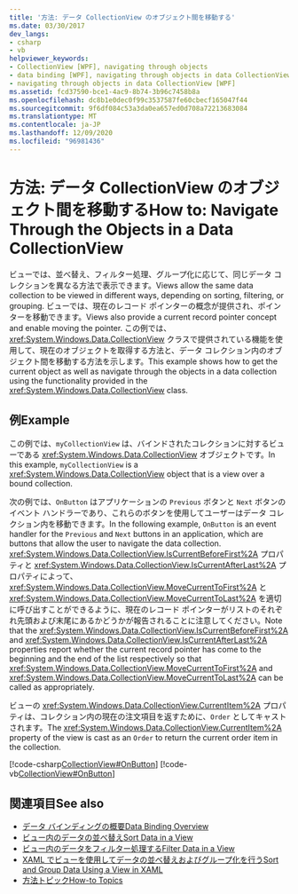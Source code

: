 ```yaml
---
title: '方法: データ CollectionView のオブジェクト間を移動する'
ms.date: 03/30/2017
dev_langs:
- csharp
- vb
helpviewer_keywords:
- CollectionView [WPF], navigating through objects
- data binding [WPF], navigating through objects in data CollectionView
- navigating through objects in data CollectionView [WPF]
ms.assetid: fcd37590-bce1-4ac9-8b74-3b96c7458b8a
ms.openlocfilehash: dc8b1e0dec0f99c3537587fe60cbecf165047f44
ms.sourcegitcommit: 9f6df084c53a3da0ea657ed0d708a72213683084
ms.translationtype: MT
ms.contentlocale: ja-JP
ms.lasthandoff: 12/09/2020
ms.locfileid: "96981436"
---
```

# <a name="how-to-navigate-through-the-objects-in-a-data-collectionview"></a><span data-ttu-id="50ddc-102">方法: データ CollectionView のオブジェクト間を移動する</span><span class="sxs-lookup"><span data-stu-id="50ddc-102">How to: Navigate Through the Objects in a Data CollectionView</span></span>
<span data-ttu-id="50ddc-103">ビューでは、並べ替え、フィルター処理、グループ化に応じて、同じデータ コレクションを異なる方法で表示できます。</span><span class="sxs-lookup"><span data-stu-id="50ddc-103">Views allow the same data collection to be viewed in different ways, depending on sorting, filtering, or grouping.</span></span> <span data-ttu-id="50ddc-104">ビューでは、現在のレコード ポインターの概念が提供され、ポインターを移動できます。</span><span class="sxs-lookup"><span data-stu-id="50ddc-104">Views also provide a current record pointer concept and enable moving the pointer.</span></span> <span data-ttu-id="50ddc-105">この例では、<xref:System.Windows.Data.CollectionView> クラスで提供されている機能を使用して、現在のオブジェクトを取得する方法と、データ コレクション内のオブジェクト間を移動する方法を示します。</span><span class="sxs-lookup"><span data-stu-id="50ddc-105">This example shows how to get the current object as well as navigate through the objects in a data collection using the functionality provided in the <xref:System.Windows.Data.CollectionView> class.</span></span>  
  
## <a name="example"></a><span data-ttu-id="50ddc-106">例</span><span class="sxs-lookup"><span data-stu-id="50ddc-106">Example</span></span>  
 <span data-ttu-id="50ddc-107">この例では、`myCollectionView` は、バインドされたコレクションに対するビューである <xref:System.Windows.Data.CollectionView> オブジェクトです。</span><span class="sxs-lookup"><span data-stu-id="50ddc-107">In this example, `myCollectionView` is a <xref:System.Windows.Data.CollectionView> object that is a view over a bound collection.</span></span>  
  
 <span data-ttu-id="50ddc-108">次の例では、`OnButton` はアプリケーションの `Previous` ボタンと `Next` ボタンのイベント ハンドラーであり、これらのボタンを使用してユーザーはデータ コレクション内を移動できます。</span><span class="sxs-lookup"><span data-stu-id="50ddc-108">In the following example, `OnButton` is an event handler for the `Previous` and `Next` buttons in an application, which are buttons that allow the user to navigate the data collection.</span></span> <span data-ttu-id="50ddc-109"><xref:System.Windows.Data.CollectionView.IsCurrentBeforeFirst%2A> プロパティと <xref:System.Windows.Data.CollectionView.IsCurrentAfterLast%2A> プロパティによって、<xref:System.Windows.Data.CollectionView.MoveCurrentToFirst%2A> と <xref:System.Windows.Data.CollectionView.MoveCurrentToLast%2A> を適切に呼び出すことができるように、現在のレコード ポインターがリストのそれぞれ先頭および末尾にあるかどうかが報告されることに注意してください。</span><span class="sxs-lookup"><span data-stu-id="50ddc-109">Note that the <xref:System.Windows.Data.CollectionView.IsCurrentBeforeFirst%2A> and <xref:System.Windows.Data.CollectionView.IsCurrentAfterLast%2A> properties report whether the current record pointer has come to the beginning and the end of the list respectively so that <xref:System.Windows.Data.CollectionView.MoveCurrentToFirst%2A> and <xref:System.Windows.Data.CollectionView.MoveCurrentToLast%2A> can be called as appropriately.</span></span>  
  
 <span data-ttu-id="50ddc-110">ビューの <xref:System.Windows.Data.CollectionView.CurrentItem%2A> プロパティは、コレクション内の現在の注文項目を返すために、`Order` としてキャストされます。</span><span class="sxs-lookup"><span data-stu-id="50ddc-110">The <xref:System.Windows.Data.CollectionView.CurrentItem%2A> property of the view is cast as an `Order` to return the current order item in the collection.</span></span>  
  
 [!code-csharp[CollectionView#OnButton](~/samples/snippets/csharp/VS_Snippets_Wpf/CollectionView/CSharp/Page1.xaml.cs#onbutton)]
 [!code-vb[CollectionView#OnButton](~/samples/snippets/visualbasic/VS_Snippets_Wpf/CollectionView/VisualBasic/Page1.xaml.vb#onbutton)]  
  
## <a name="see-also"></a><span data-ttu-id="50ddc-111">関連項目</span><span class="sxs-lookup"><span data-stu-id="50ddc-111">See also</span></span>

- [<span data-ttu-id="50ddc-112">データ バインディングの概要</span><span class="sxs-lookup"><span data-stu-id="50ddc-112">Data Binding Overview</span></span>](/dotnet/desktop-wpf/data/data-binding-overview)
- [<span data-ttu-id="50ddc-113">ビュー内のデータの並べ替え</span><span class="sxs-lookup"><span data-stu-id="50ddc-113">Sort Data in a View</span></span>](how-to-sort-data-in-a-view.md)
- [<span data-ttu-id="50ddc-114">ビュー内のデータをフィルター処理する</span><span class="sxs-lookup"><span data-stu-id="50ddc-114">Filter Data in a View</span></span>](how-to-filter-data-in-a-view.md)
- [<span data-ttu-id="50ddc-115">XAML でビューを使用してデータの並べ替えおよびグループ化を行う</span><span class="sxs-lookup"><span data-stu-id="50ddc-115">Sort and Group Data Using a View in XAML</span></span>](how-to-sort-and-group-data-using-a-view-in-xaml.md)
- [<span data-ttu-id="50ddc-116">方法トピック</span><span class="sxs-lookup"><span data-stu-id="50ddc-116">How-to Topics</span></span>](data-binding-how-to-topics.md)
